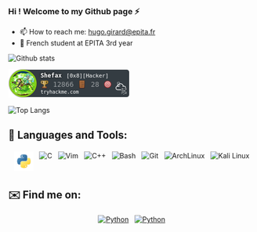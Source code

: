 ### Hi ! Welcome to my Github page ⚡

- 📫 How to reach me: hugo.girard@epita.fr
- 🔭 French student at EPITA 3rd year

![Github stats](https://github-readme-stats.vercel.app/api?username=hgirard78&theme=tokyonight)

![TryHackMe Badge](Shefax.png "THM")

![Top Langs](https://github-readme-stats.vercel.app/api/top-langs/?username=hgirard78&theme=tokyonight)


## 🧰 Languages and Tools:
<p align="center">
<img src="https://raw.githubusercontent.com/github/explore/80688e429a7d4ef2fca1e82350fe8e3517d3494d/topics/python/python.png" alt="Python" height="40" style="vertical-align:top; margin:4px">
<img src="https://img2.freepng.fr/20171217/033/letter-c-png-5a36954d474e54.1991877715135266052921.jpg" alt="C" height="40" style="vertical-align:top; margin:4px">
<img src="https://upload.wikimedia.org/wikipedia/commons/thumb/9/9f/Vimlogo.svg/1022px-Vimlogo.svg.png" alt="Vim" height="40" style="vertical-align:top; margin:4px">
<img src="https://upload.wikimedia.org/wikipedia/commons/thumb/1/18/ISO_C%2B%2B_Logo.svg/1200px-ISO_C%2B%2B_Logo.svg.png" alt="C++" height="40" style="vertical-align:top; margin:4px">
<img src="https://bashlogo.com/img/symbol/jpg/full_colored_light.jpg" alt="Bash" height="40" style="vertical-align:top; margin:4px">
<img src="https://upload.wikimedia.org/wikipedia/commons/thumb/e/e0/Git-logo.svg/1280px-Git-logo.svg.png" alt="Git" height="40" style="vertical-align:top; margin:4px">
<img src="https://upload.wikimedia.org/wikipedia/commons/thumb/1/17/Archlinux-vert-dark.svg/1200px-Archlinux-vert-dark.svg.png" alt="ArchLinux" height="40" style="vertical-align:top; margin:4px">
<img src="https://files.cults3d.com/uploaders/13841081/illustration-file/b21c7a0c-1acd-4aa1-ac50-05898d1ddf94/Kali-logo_large.jpg" alt="Kali Linux" height="40" style="vertical-align:top; margin:4px">
</p>


## ✉️ Find me on:

<p align="center">
<a href="https://www.linkedin.com/in/hugo-girard-b434291b4/" target="_blank" rel="noopener noreferrer"> <img src="https://cdn.jsdelivr.net/npm/simple-icons@v3/icons/linkedin.svg" alt="Python" height="40" style="vertical-align:top; margin:4px"></a>
<a href="https://tryhackme.com/p/Shefax" target="_blank" rel="noopener noreferrer"> <img src="https://www.pwndefend.com/wp-content/uploads/2020/01/Try_hack_me_1200_600_s_c1.png" alt="Python" height="40" style="vertical-align:top; margin:4px"></a>
</p>

<!---

- 🌱 I’m currently learning ...
- 👯 I’m looking to collaborate on ...
- 🤔 I’m looking for help with ...
- 💬 Ask me about ...

- 😄 Pronouns: ...
- ⚡ Fun fact: ...
